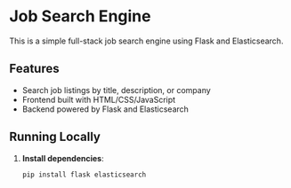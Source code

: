 # Job Search Engine

This is a simple full-stack job search engine using Flask and Elasticsearch.

## Features

- Search job listings by title, description, or company
- Frontend built with HTML/CSS/JavaScript
- Backend powered by Flask and Elasticsearch

## Running Locally

1. **Install dependencies**:
   ```bash
   pip install flask elasticsearch
   ```
